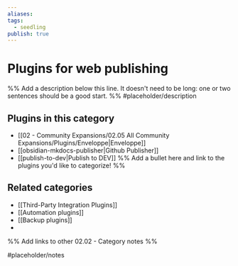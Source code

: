 ```yaml
---
aliases: 
tags:
  - seedling
publish: true
---
```



# Plugins for web publishing

%% Add a description below this line. It doesn't need to be long: one or two sentences should be a good start. %%
#placeholder/description 

## Plugins in this category
- [[02 - Community Expansions/02.05 All Community Expansions/Plugins/Enveloppe|Enveloppe]]
- [[obsidian-mkdocs-publisher|Github Publisher]]
- [[publish-to-dev|Publish to DEV]]
%% Add a bullet here and link to the plugins you'd like to categorize! %%

## Related categories
- [[Third-Party Integration Plugins]]
- [[Automation plugins]]
- [[Backup plugins]]
- 
%% Add links to other 02.02 - Category notes %%

#placeholder/notes
